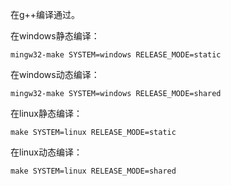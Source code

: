在g++编译通过。

在windows静态编译：
```
mingw32-make SYSTEM=windows RELEASE_MODE=static
```

在windows动态编译：
```
mingw32-make SYSTEM=windows RELEASE_MODE=shared
```

在linux静态编译：
```
make SYSTEM=linux RELEASE_MODE=static
```

在linux动态编译：
```
make SYSTEM=linux RELEASE_MODE=shared
```
